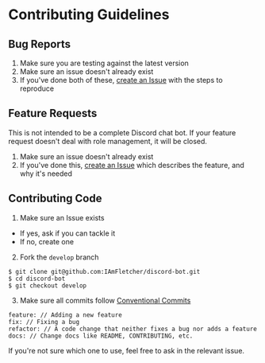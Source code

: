 # Contributing Guidelines

## Bug Reports

1) Make sure you are testing against the latest version
2) Make sure an issue doesn't already exist
3) If you've done both of these, [create an Issue](https://github.com/IAmFletcher/discord-bot/issues/new) with the steps to reproduce

## Feature Requests

This is not intended to be a complete Discord chat bot. If your feature request doesn't deal with role management, it will be closed.

1) Make sure an issue doesn't already exist
2) If you've done this, [create an Issue](https://github.com/IAmFletcher/discord-bot/issues/new) which describes the feature, and why it's needed

## Contributing Code

1) Make sure an Issue exists
  - If yes, ask if you can tackle it
  - If no, create one
2) Fork the `develop` branch

```
$ git clone git@github.com:IAmFletcher/discord-bot.git
$ cd discord-bot
$ git checkout develop
```

3) Make sure all commits follow [Conventional Commits]()

```
feature: // Adding a new feature
fix: // Fixing a bug
refactor: // A code change that neither fixes a bug nor adds a feature
docs: // Change docs like README, CONTRIBUTING, etc.
```

If you're not sure which one to use, feel free to ask in the relevant issue.
